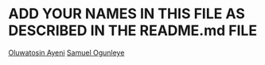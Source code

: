 # ADD YOUR NAMES IN THIS FILE AS DESCRIBED IN THE README.md FILE

[Oluwatosin Ayeni](https://github.com/Ayenitosin03/)
[Samuel Ogunleye](https://github.com/Sproff)
